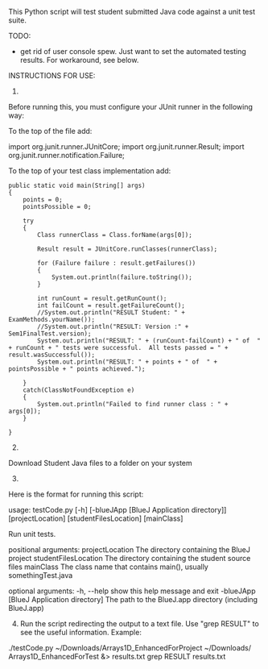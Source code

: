 This Python script will test student submitted Java code against a unit test suite.

TODO:
 - get rid of user console spew.  Just want to set the automated testing results.  For workaround, see below.

INSTRUCTIONS FOR USE:

1)

Before running this, you must configure your JUnit runner in the following way:

To the top of the file add:

import org.junit.runner.JUnitCore;
import org.junit.runner.Result;
import org.junit.runner.notification.Failure;

To the top of your test class implementation add:

    public static void main(String[] args)
    {
        points = 0;
        pointsPossible = 0;

        try
        {
            Class runnerClass = Class.forName(args[0]);

            Result result = JUnitCore.runClasses(runnerClass);

            for (Failure failure : result.getFailures())
            {
                System.out.println(failure.toString());
            }

            int runCount = result.getRunCount();
            int failCount = result.getFailureCount();
            //System.out.println("RESULT Student: " + ExamMethods.yourName());
            //System.out.println("RESULT: Version :" + Sem1FinalTest.version);
            System.out.println("RESULT: " + (runCount-failCount) + " of  " + runCount + " tests were successful.  All tests passed = " + result.wasSuccessful());
            System.out.println("RESULT: " + points + " of  " + pointsPossible + " points achieved.");            

        }
        catch(ClassNotFoundException e)
        {
            System.out.println("Failed to find runner class : " + args[0]);
        }

    }

2)
Download Student Java files to a folder on your system


3)
Here is the format for running this script:

usage: testCode.py [-h] [-blueJApp [BlueJ Application directory]]
                   [projectLocation] [studentFilesLocation] [mainClass]

Run unit tests.

positional arguments:
  projectLocation       The directory containing the BlueJ project
  studentFilesLocation  The directory containing the student source files
  mainClass             The class name that contains main(), usually
                        somethingTest.java

optional arguments:
  -h, --help            show this help message and exit
  -blueJApp [BlueJ Application directory]
                        The path to the BlueJ.app directory (including
                        BlueJ.app)

4)  Run the script redirecting the output to a text file.  Use "grep RESULT" to see the useful information.
Example:

./testCode.py ~/Downloads/Arrays1D_EnhancedForProject ~/Downloads/ Arrays1D_EnhancedForTest &> results.txt
grep RESULT results.txt

